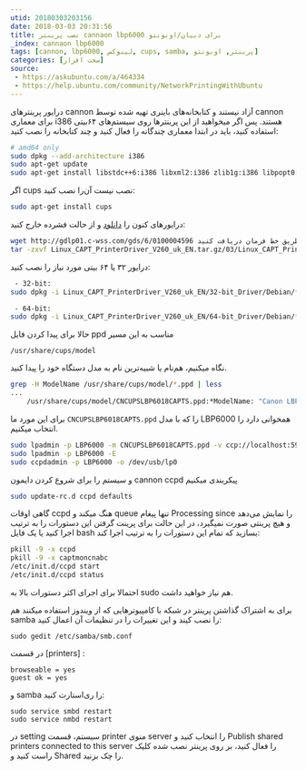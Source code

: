 ```yaml
---
utid: 20180303203156
date: 2018-03-03 20:31:56
title: نصب پرینتر cannaon lbp6000 برای دبیان/اوبونتو
_index: cannaon lbp6000
tags: [cannon, lbp6000, لینوکس, cups, samba, پرینتر, اوبونتو]
categories: [سخت افزار]
source:
 - https://askubuntu.com/a/464334
 - https://help.ubuntu.com/community/NetworkPrintingWithUbuntu
---
```

درایور پرینترهای cannon آزاد نیستند و کتابخانه‌های باینری تهیه شده توسط cannon برای معماری i386 هستند. پس اگر میخواهید از این پرینترها روی سیستم‌های ۶۴بیتی استفاده کنید، باید در ابتدا معماری چندگانه را فعال کنید و چند کتابخانه را نصب کنید:

``` bash
# amd64 only
sudo dpkg --add-architecture i386
sudo apt-get update
sudo apt-get install libstdc++6:i386 libxml2:i386 zlib1g:i386 libpopt0:i386
```

اگر cups نصب نیست آن‌را نصب کنید:

``` bash
sudo apt-get install cups
```

درایورهای کنون را [دانلود](http://support-asia.canon-asia.com/contents/ASIA/EN/0100459601.html) و از حالت فشرده خارج کنید:

``` bash
wget http://gdlp01.c-wss.com/gds/6/0100004596 مستقمیا از طریق خط فرمان دریافت کنید
tar -zxvf Linux_CAPT_PrinterDriver_V260_uk_EN.tar.gz/03/Linux_CAPT_PrinterDriver_V260_uk_EN.tar.gz
```

درایور ۳۲ یا ۶۴ بیتی مورد نیاز را نصب کنید:

``` bash
 - 32-bit:
sudo dpkg -i Linux_CAPT_PrinterDriver_V260_uk_EN/32-bit_Driver/Debian/*.deb

 - 64-bit:
sudo dpkg -i Linux_CAPT_PrinterDriver_V260_uk_EN/64-bit_Driver/Debian/*.deb
```

حالا برای پیدا کردن فایل ppd مناسب به این مسیر

	/usr/share/cups/model

نگاه میکنیم، هم‌نام یا شبیه‌ترین نام به مدل دستگاه خود را پیدا کنید.

``` bash
grep -H ModelName /usr/share/cups/model/*.ppd | less
...
	/usr/share/cups/model/CNCUPSLBP6018CAPTS.ppd:*ModelName: "Canon LBP6000/LBP6018 CAPT (US)"
```

برای این مورد ما `CNCUPSLBP6018CAPTS.ppd` را که با مدل LBP6000 همخوانی دارد را انتخاب میکنیم.

``` bash
sudo lpadmin -p LBP6000 -m CNCUPSLBP6018CAPTS.ppd -v ccp://localhost:59687
sudo lpadmin -p LBP6000 -E
sudo ccpdadmin -p LBP6000 -o /dev/usb/lp0
```
و سیستم را برای شروع کردن دایمون cannon ccpd پیکربندی میکنیم

``` bash
sudo update-rc.d ccpd defaults
```

گاهی اوقات ccpd هنگ میکند و queue تنها پیغام Processing since را نمایش می‌دهد و هیچ پرینتی صورت نمیگیرد، در این حالت برای پرینت گرفتن این دستورات را به ترتیب اجرا کنید یا یک فایل bash بسازید که تمام این دستورات را به ترتیب اجرا کند:

``` bash
pkill -9 -x ccpd
pkill -9 -x captmoncnabc
/etc/init.d/ccpd start
/etc/init.d/ccpd status
```

احتمالا برای اجرای اکثر دستورات بالا به sudo هم نیاز خواهید داشت.

برای به اشتراک گذاشتن پرینتر در شبکه با کامپیوترهایی که از ویندوز استفاده میکنند هم samba را نصب کیند و این تغییرات را در تنظیمات آن اعمال کنید:

	sudo gedit /etc/samba/smb.conf
	
در قسمت \[printers\] :

	browseable = yes
	guest ok = yes

و samba را ری‌استارت کنید:

	sudo service smbd restart
	sudo service nmbd restart
	
در setting سیستم، قسمت printer منوی server را انتخاب کنید و Publish shared printers connected to this server را فعال کنید، بر روی پرینتر نصب شده کلیک راست کنید و Shared را چک بزنید.

